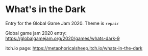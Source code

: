 # What's in the Dark

Entry for the Global Game Jam 2020. Theme is ```repair```

Global game jam 2020 entry: https://globalgamejam.org/2020/games/whats-dark-9

itch.io page: https://metaphoricalsheep.itch.io/whats-in-the-dark
